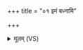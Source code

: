 +++
title = "०१ इमं बध्नामि"

+++
<details><summary>मूलम् (VS)</summary>

इ॒मं ब॑ध्नामि ते म॒णिं दी॑र्घायु॒त्वाय॒ तेज॑से।  
द॒र्भं स॑पत्न॒दम्भ॑नं द्विष॒तस्तप॑नं हृ॒दः ॥
</details>